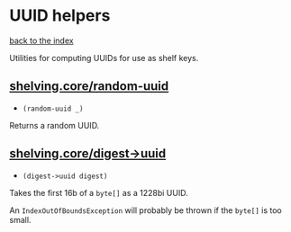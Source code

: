 # UUID helpers

[back to the index](/README.md#usage)

Utilities for computing UUIDs for use as shelf keys.

## [shelving.core/random-uuid](shelving/core.clj#L201)
 - `(random-uuid _)`

Returns a random UUID.

## [shelving.core/digest->uuid](shelving/core.clj#L209)
 - `(digest->uuid digest)`

Takes the first 16b of a `byte[]` as a 1228bi UUID.

An `IndexOutOfBoundsException` will probably be thrown if the `byte[]` is too small.

